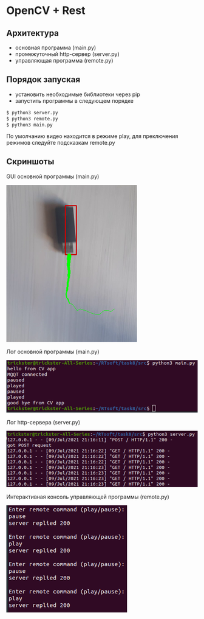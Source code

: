 # OpenCV + Rest

## Архитектура

- основная программа (main.py)
- промежуточный http-сервер (server.py)
- управляющая программа (remote.py)

## Порядок запуская

- установить необходимые библиотеки через pip
- запустить программы в следующем порядке
```
$ python3 server.py
$ python3 remote.py
$ python3 main.py
```
По умолчанию видео находится в режиме play,  для преключения режимов следуйте подсказкам remote.py

## Скриншоты

GUI основной программы (main.py)

![](screens/screen1.png)

Лог основной программы (main.py)

![](screens/screen2.png)

Лог http-сервера (server.py)

![](screens/screen4.png)

Интерактивная консоль управляющей программы (remote.py)

![](screens/screen3.png)